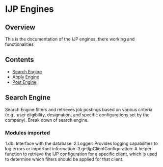 # IJP Engines

## Overview
This is the documentation of the IJP engines, there working and functionalities

## Contents
- [Search Engine](#search-engine)
- [Apply Engine](#apply-engine)
- [Post Engine](#post-engine)

## Search Engine
Search Engine filters and retrieves job postings based on various criteria (e.g., user eligibility, designation, and specific configurations set by the company).
Break down of search engine.

### Modules imported
1.db: Interface with the database.
2.Logger: Provides logging capabilities to log errors or important information.
3.getIjpClientConfiguration: A helper function to retrieve the IJP configuration for a specific client, which is used to determine which filters should be applied for that client.

